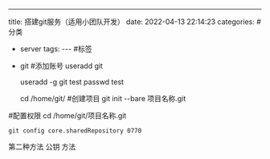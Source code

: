 ---
title: 搭建git服务（适用小团队开发）
date: 2022-04-13 22:14:23
categories: # 分类
- server
tags:
--- #标签
- git
#添加账号
    useradd git 

    useradd -g git test 
    passwd test

    cd /home/git/
#创建项目
    git init --bare 项目名称.git

#配置权限
    cd /home/git/项目名称.git

    git config core.sharedRepository 0770


第二种方法 公钥 方法
